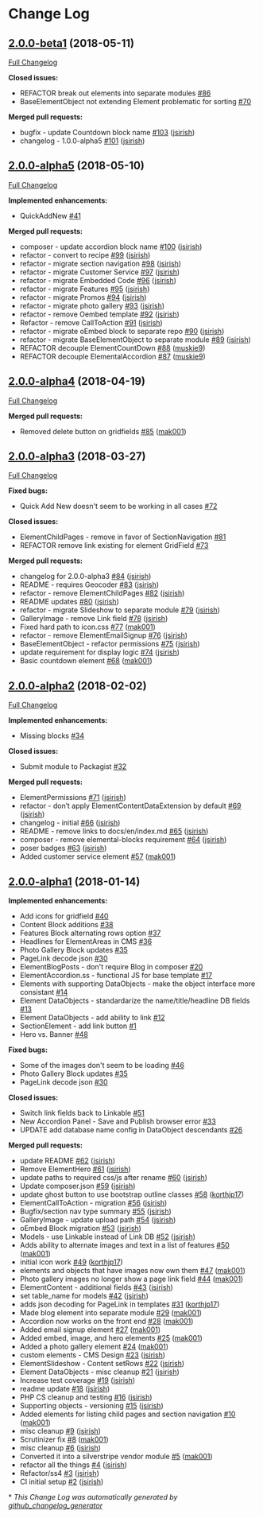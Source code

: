 # Change Log

## [2.0.0-beta1](https://github.com/dynamic/silverstripe-elemental-blocks/tree/2.0.0-beta1) (2018-05-11)
[Full Changelog](https://github.com/dynamic/silverstripe-elemental-blocks/compare/2.0.0-alpha5...2.0.0-beta1)

**Closed issues:**

- REFACTOR break out elements into separate modules [\#86](https://github.com/dynamic/silverstripe-elemental-blocks/issues/86)
- BaseElementObject not extending Element problematic for sorting [\#70](https://github.com/dynamic/silverstripe-elemental-blocks/issues/70)

**Merged pull requests:**

- bugfix - update Countdown block name [\#103](https://github.com/dynamic/silverstripe-elemental-blocks/pull/103) ([jsirish](https://github.com/jsirish))
- changelog - 1.0.0-alpha5 [\#101](https://github.com/dynamic/silverstripe-elemental-blocks/pull/101) ([jsirish](https://github.com/jsirish))

## [2.0.0-alpha5](https://github.com/dynamic/silverstripe-elemental-blocks/tree/2.0.0-alpha5) (2018-05-10)
[Full Changelog](https://github.com/dynamic/silverstripe-elemental-blocks/compare/2.0.0-alpha4...2.0.0-alpha5)

**Implemented enhancements:**

- QuickAddNew [\#41](https://github.com/dynamic/silverstripe-elemental-blocks/issues/41)

**Merged pull requests:**

- composer - update accordion block name [\#100](https://github.com/dynamic/silverstripe-elemental-blocks/pull/100) ([jsirish](https://github.com/jsirish))
- refactor - convert to recipe [\#99](https://github.com/dynamic/silverstripe-elemental-blocks/pull/99) ([jsirish](https://github.com/jsirish))
- refactor - migrate section navigation [\#98](https://github.com/dynamic/silverstripe-elemental-blocks/pull/98) ([jsirish](https://github.com/jsirish))
- refactor - migrate Customer Service [\#97](https://github.com/dynamic/silverstripe-elemental-blocks/pull/97) ([jsirish](https://github.com/jsirish))
- refactor - migrate Embedded Code [\#96](https://github.com/dynamic/silverstripe-elemental-blocks/pull/96) ([jsirish](https://github.com/jsirish))
- refactor - migrate Features [\#95](https://github.com/dynamic/silverstripe-elemental-blocks/pull/95) ([jsirish](https://github.com/jsirish))
- refactor - migrate Promos [\#94](https://github.com/dynamic/silverstripe-elemental-blocks/pull/94) ([jsirish](https://github.com/jsirish))
- refactor -  migrate photo gallery [\#93](https://github.com/dynamic/silverstripe-elemental-blocks/pull/93) ([jsirish](https://github.com/jsirish))
- refactor - remove Oembed template [\#92](https://github.com/dynamic/silverstripe-elemental-blocks/pull/92) ([jsirish](https://github.com/jsirish))
- Refactor - remove CallToAction [\#91](https://github.com/dynamic/silverstripe-elemental-blocks/pull/91) ([jsirish](https://github.com/jsirish))
- refactor - migrate oEmbed block to separate repo [\#90](https://github.com/dynamic/silverstripe-elemental-blocks/pull/90) ([jsirish](https://github.com/jsirish))
- refactor - migrate BaseElementObject to separate module [\#89](https://github.com/dynamic/silverstripe-elemental-blocks/pull/89) ([jsirish](https://github.com/jsirish))
- REFACTOR decouple ElementCountDown [\#88](https://github.com/dynamic/silverstripe-elemental-blocks/pull/88) ([muskie9](https://github.com/muskie9))
- REFACTOR decouple ElementalAccordion [\#87](https://github.com/dynamic/silverstripe-elemental-blocks/pull/87) ([muskie9](https://github.com/muskie9))

## [2.0.0-alpha4](https://github.com/dynamic/silverstripe-elemental-blocks/tree/2.0.0-alpha4) (2018-04-19)
[Full Changelog](https://github.com/dynamic/silverstripe-elemental-blocks/compare/2.0.0-alpha3...2.0.0-alpha4)

**Merged pull requests:**

- Removed delete button on gridfields [\#85](https://github.com/dynamic/silverstripe-elemental-blocks/pull/85) ([mak001](https://github.com/mak001))

## [2.0.0-alpha3](https://github.com/dynamic/silverstripe-elemental-blocks/tree/2.0.0-alpha3) (2018-03-27)
[Full Changelog](https://github.com/dynamic/silverstripe-elemental-blocks/compare/2.0.0-alpha2...2.0.0-alpha3)

**Fixed bugs:**

- Quick Add New doesn't seem to be working in all cases [\#72](https://github.com/dynamic/silverstripe-elemental-blocks/issues/72)

**Closed issues:**

- ElementChildPages - remove in favor of SectionNavigation [\#81](https://github.com/dynamic/silverstripe-elemental-blocks/issues/81)
- REFACTOR remove link existing for element GridField [\#73](https://github.com/dynamic/silverstripe-elemental-blocks/issues/73)

**Merged pull requests:**

- changelog for 2.0.0-alpha3 [\#84](https://github.com/dynamic/silverstripe-elemental-blocks/pull/84) ([jsirish](https://github.com/jsirish))
- README - requires Geocoder [\#83](https://github.com/dynamic/silverstripe-elemental-blocks/pull/83) ([jsirish](https://github.com/jsirish))
- refactor - remove ElementChildPages [\#82](https://github.com/dynamic/silverstripe-elemental-blocks/pull/82) ([jsirish](https://github.com/jsirish))
- README updates [\#80](https://github.com/dynamic/silverstripe-elemental-blocks/pull/80) ([jsirish](https://github.com/jsirish))
- refactor - migrate Slideshow to separate module [\#79](https://github.com/dynamic/silverstripe-elemental-blocks/pull/79) ([jsirish](https://github.com/jsirish))
- GalleryImage - remove Link field [\#78](https://github.com/dynamic/silverstripe-elemental-blocks/pull/78) ([jsirish](https://github.com/jsirish))
- Fixed hard path to icon.css [\#77](https://github.com/dynamic/silverstripe-elemental-blocks/pull/77) ([mak001](https://github.com/mak001))
- refactor - remove ElementEmailSignup [\#76](https://github.com/dynamic/silverstripe-elemental-blocks/pull/76) ([jsirish](https://github.com/jsirish))
- BaseElementObject - refactor permissions [\#75](https://github.com/dynamic/silverstripe-elemental-blocks/pull/75) ([jsirish](https://github.com/jsirish))
- update requirement for display logic [\#74](https://github.com/dynamic/silverstripe-elemental-blocks/pull/74) ([jsirish](https://github.com/jsirish))
- Basic countdown element [\#68](https://github.com/dynamic/silverstripe-elemental-blocks/pull/68) ([mak001](https://github.com/mak001))

## [2.0.0-alpha2](https://github.com/dynamic/silverstripe-elemental-blocks/tree/2.0.0-alpha2) (2018-02-02)
[Full Changelog](https://github.com/dynamic/silverstripe-elemental-blocks/compare/2.0.0-alpha1...2.0.0-alpha2)

**Implemented enhancements:**

- Missing blocks [\#34](https://github.com/dynamic/silverstripe-elemental-blocks/issues/34)

**Closed issues:**

- Submit module to Packagist [\#32](https://github.com/dynamic/silverstripe-elemental-blocks/issues/32)

**Merged pull requests:**

- ElementPermissions [\#71](https://github.com/dynamic/silverstripe-elemental-blocks/pull/71) ([jsirish](https://github.com/jsirish))
- refactor - don’t apply ElementContentDataExtension by default [\#69](https://github.com/dynamic/silverstripe-elemental-blocks/pull/69) ([jsirish](https://github.com/jsirish))
- changelog - initial [\#66](https://github.com/dynamic/silverstripe-elemental-blocks/pull/66) ([jsirish](https://github.com/jsirish))
- README - remove links to docs/en/index.md [\#65](https://github.com/dynamic/silverstripe-elemental-blocks/pull/65) ([jsirish](https://github.com/jsirish))
- composer - remove elemental-blocks requirement [\#64](https://github.com/dynamic/silverstripe-elemental-blocks/pull/64) ([jsirish](https://github.com/jsirish))
- poser badges [\#63](https://github.com/dynamic/silverstripe-elemental-blocks/pull/63) ([jsirish](https://github.com/jsirish))
- Added customer service element [\#57](https://github.com/dynamic/silverstripe-elemental-blocks/pull/57) ([mak001](https://github.com/mak001))

## [2.0.0-alpha1](https://github.com/dynamic/silverstripe-elemental-blocks/tree/2.0.0-alpha1) (2018-01-14)
**Implemented enhancements:**

- Add icons for gridfield [\#40](https://github.com/dynamic/silverstripe-elemental-blocks/issues/40)
- Content Block additions [\#38](https://github.com/dynamic/silverstripe-elemental-blocks/issues/38)
- Features Block alternating rows option [\#37](https://github.com/dynamic/silverstripe-elemental-blocks/issues/37)
- Headlines for ElementAreas in CMS [\#36](https://github.com/dynamic/silverstripe-elemental-blocks/issues/36)
- Photo Gallery Block updates [\#35](https://github.com/dynamic/silverstripe-elemental-blocks/issues/35)
- PageLink decode json [\#30](https://github.com/dynamic/silverstripe-elemental-blocks/issues/30)
- ElementBlogPosts - don't require Blog in composer [\#20](https://github.com/dynamic/silverstripe-elemental-blocks/issues/20)
- ElementAccordion.ss - functional JS for base template [\#17](https://github.com/dynamic/silverstripe-elemental-blocks/issues/17)
- Elements with supporting DataObjects - make the object interface more consistant [\#14](https://github.com/dynamic/silverstripe-elemental-blocks/issues/14)
- Element DataObjects - standardarize the name/title/headline DB fields [\#13](https://github.com/dynamic/silverstripe-elemental-blocks/issues/13)
- Element DataObjects - add ability to link [\#12](https://github.com/dynamic/silverstripe-elemental-blocks/issues/12)
- SectionElement - add link button [\#1](https://github.com/dynamic/silverstripe-elemental-blocks/issues/1)
- Hero vs. Banner [\#48](https://github.com/dynamic/silverstripe-elemental-blocks/issues/48)

**Fixed bugs:**

- Some of the images don't seem to be loading [\#46](https://github.com/dynamic/silverstripe-elemental-blocks/issues/46)
- Photo Gallery Block updates [\#35](https://github.com/dynamic/silverstripe-elemental-blocks/issues/35)
- PageLink decode json [\#30](https://github.com/dynamic/silverstripe-elemental-blocks/issues/30)

**Closed issues:**

- Switch link fields back to Linkable [\#51](https://github.com/dynamic/silverstripe-elemental-blocks/issues/51)
- New Accordion Panel - Save and Publish browser error [\#33](https://github.com/dynamic/silverstripe-elemental-blocks/issues/33)
- UPDATE add database name config in DataObject descendants [\#26](https://github.com/dynamic/silverstripe-elemental-blocks/issues/26)

**Merged pull requests:**

- update README [\#62](https://github.com/dynamic/silverstripe-elemental-blocks/pull/62) ([jsirish](https://github.com/jsirish))
- Remove ElementHero [\#61](https://github.com/dynamic/silverstripe-elemental-blocks/pull/61) ([jsirish](https://github.com/jsirish))
- update paths to required css/js after rename [\#60](https://github.com/dynamic/silverstripe-elemental-blocks/pull/60) ([jsirish](https://github.com/jsirish))
- Update composer.json [\#59](https://github.com/dynamic/silverstripe-elemental-blocks/pull/59) ([jsirish](https://github.com/jsirish))
- update ghost button to use bootstrap outline classes [\#58](https://github.com/dynamic/silverstripe-elemental-blocks/pull/58) ([korthjp17](https://github.com/korthjp17))
- ElementCallToAction - migration [\#56](https://github.com/dynamic/silverstripe-elemental-blocks/pull/56) ([jsirish](https://github.com/jsirish))
- Bugfix/section nav type summary [\#55](https://github.com/dynamic/silverstripe-elemental-blocks/pull/55) ([jsirish](https://github.com/jsirish))
- GalleryImage - update upload path [\#54](https://github.com/dynamic/silverstripe-elemental-blocks/pull/54) ([jsirish](https://github.com/jsirish))
- oEmbed Block migration [\#53](https://github.com/dynamic/silverstripe-elemental-blocks/pull/53) ([jsirish](https://github.com/jsirish))
- Models - use Linkable instead of Link DB [\#52](https://github.com/dynamic/silverstripe-elemental-blocks/pull/52) ([jsirish](https://github.com/jsirish))
- Adds ability to alternate images and text in a list of features [\#50](https://github.com/dynamic/silverstripe-elemental-blocks/pull/50) ([mak001](https://github.com/mak001))
- initial icon work [\#49](https://github.com/dynamic/silverstripe-elemental-blocks/pull/49) ([korthjp17](https://github.com/korthjp17))
- elements and objects that have images now own them [\#47](https://github.com/dynamic/silverstripe-elemental-blocks/pull/47) ([mak001](https://github.com/mak001))
- Photo gallery images no longer show a page link field [\#44](https://github.com/dynamic/silverstripe-elemental-blocks/pull/44) ([mak001](https://github.com/mak001))
- ElementContent - additional fields [\#43](https://github.com/dynamic/silverstripe-elemental-blocks/pull/43) ([jsirish](https://github.com/jsirish))
- set table\_name for models [\#42](https://github.com/dynamic/silverstripe-elemental-blocks/pull/42) ([jsirish](https://github.com/jsirish))
- adds json decoding for PageLink in templates [\#31](https://github.com/dynamic/silverstripe-elemental-blocks/pull/31) ([korthjp17](https://github.com/korthjp17))
- Made blog element into separate module [\#29](https://github.com/dynamic/silverstripe-elemental-blocks/pull/29) ([mak001](https://github.com/mak001))
- Accordion now works on the front end [\#28](https://github.com/dynamic/silverstripe-elemental-blocks/pull/28) ([mak001](https://github.com/mak001))
- Added email signup element [\#27](https://github.com/dynamic/silverstripe-elemental-blocks/pull/27) ([mak001](https://github.com/mak001))
- Added embed, image, and hero elements [\#25](https://github.com/dynamic/silverstripe-elemental-blocks/pull/25) ([mak001](https://github.com/mak001))
- Added a photo gallery element [\#24](https://github.com/dynamic/silverstripe-elemental-blocks/pull/24) ([mak001](https://github.com/mak001))
- custom elements - CMS Design [\#23](https://github.com/dynamic/silverstripe-elemental-blocks/pull/23) ([jsirish](https://github.com/jsirish))
- ElementSlideshow - Content setRows [\#22](https://github.com/dynamic/silverstripe-elemental-blocks/pull/22) ([jsirish](https://github.com/jsirish))
- Element DataObjects - misc cleanup [\#21](https://github.com/dynamic/silverstripe-elemental-blocks/pull/21) ([jsirish](https://github.com/jsirish))
- Increase test coverage [\#19](https://github.com/dynamic/silverstripe-elemental-blocks/pull/19) ([jsirish](https://github.com/jsirish))
- readme update [\#18](https://github.com/dynamic/silverstripe-elemental-blocks/pull/18) ([jsirish](https://github.com/jsirish))
- PHP CS cleanup and testing [\#16](https://github.com/dynamic/silverstripe-elemental-blocks/pull/16) ([jsirish](https://github.com/jsirish))
- Supporting objects - versioning [\#15](https://github.com/dynamic/silverstripe-elemental-blocks/pull/15) ([jsirish](https://github.com/jsirish))
- Added elements for listing child pages and section navigation [\#10](https://github.com/dynamic/silverstripe-elemental-blocks/pull/10) ([mak001](https://github.com/mak001))
- misc cleanup [\#9](https://github.com/dynamic/silverstripe-elemental-blocks/pull/9) ([jsirish](https://github.com/jsirish))
- Scrutinizer fix [\#8](https://github.com/dynamic/silverstripe-elemental-blocks/pull/8) ([mak001](https://github.com/mak001))
- misc cleanup [\#6](https://github.com/dynamic/silverstripe-elemental-blocks/pull/6) ([jsirish](https://github.com/jsirish))
- Converted it into a silverstripe vendor module [\#5](https://github.com/dynamic/silverstripe-elemental-blocks/pull/5) ([mak001](https://github.com/mak001))
- refactor all the things [\#4](https://github.com/dynamic/silverstripe-elemental-blocks/pull/4) ([jsirish](https://github.com/jsirish))
- Refactor/ss4 [\#3](https://github.com/dynamic/silverstripe-elemental-blocks/pull/3) ([jsirish](https://github.com/jsirish))
- CI initial setup [\#2](https://github.com/dynamic/silverstripe-elemental-blocks/pull/2) ([jsirish](https://github.com/jsirish))



\* *This Change Log was automatically generated by [github_changelog_generator](https://github.com/skywinder/Github-Changelog-Generator)*